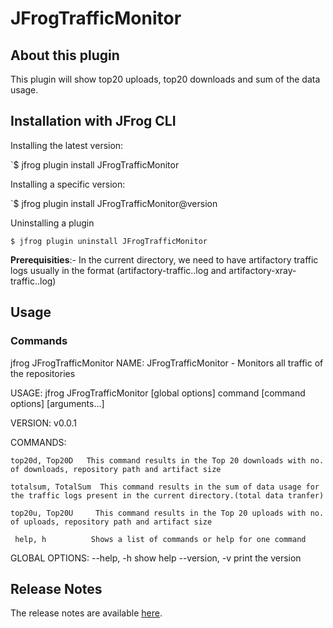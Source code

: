 # JFrogTrafficMonitor

## About this plugin
This plugin will show top20 uploads, top20 downloads and sum of the data usage. 

## Installation with JFrog CLI
Installing the latest version:

`$ jfrog plugin install JFrogTrafficMonitor 

Installing a specific version:

`$ jfrog plugin install JFrogTrafficMonitor@version

Uninstalling a plugin

`$ jfrog plugin uninstall JFrogTrafficMonitor `

**Prerequisities**:-
In the current directory, we need to have artifactory traffic logs usually in the format (artifactory-traffic.<epochtime>.log and artifactory-xray-traffic.<epochtime>.log)

## Usage
### Commands
jfrog JFrogTrafficMonitor <command>
NAME:
   JFrogTrafficMonitor - Monitors all traffic of the repositories 

USAGE:
  jfrog JFrogTrafficMonitor [global options] command [command options] [arguments...]
   
VERSION:
   v0.0.1
   
COMMANDS:
   
    top20d, Top20D   This command results in the Top 20 downloads with no. of downloads, repository path and artifact size
   
    totalsum, TotalSum  This command results in the sum of data usage for the traffic logs present in the current directory.(total data tranfer)
   
    top20u, Top20U     This command results in the Top 20 uploads with no. of uploads, repository path and artifact size
   
     help, h          Shows a list of commands or help for one command
   
GLOBAL OPTIONS:
   --help, -h     show help
   --version, -v  print the version
   

## Release Notes
The release notes are available [here](RELEASE.md).
